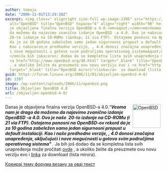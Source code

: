 ```yaml
---
author: tomaja
date: "2006-11-01T13:29:10Z"
excerpt: <img class=" alignright size-full wp-image-1396" src="https://linuxo.org/wp-content/uploads/2006/11/openbsd.png"
  alt="OpenBSD" title="OpenBSD" hspace="4" align="right" width="90" height="76" />Danas
  je objavljena finalna verzija OpenBSD-a 4.0.<em>&quot;</em><em>Veoma nam je drago
  da možemo da najavimo zvanično izdanje OpenBSD -a 4.0. Ovo je na&scaron;e&nbsp;
  20-to izdanje na CD-ROMu (i&nbsp; 21 via FTP). Ostajemo ponosni na OpenBSD-ov rekord
  da je za 10 godina zabeležen samo jedan sigurnosni propust u default instalaciji.
  Kao i na&scaron;e predhodne verzije, , 4.0 donosi značajna unapređenja, uključujući
  i nove mogućnosti u gotovo svim područjima operativnog sistema&quot;&nbsp;</em><em>.
  </em>Ja bih jo&scaron; dodao da se kompletna lista svih unapređenja može pročitati
  <a href="http://www.openbsd.org/40.html" target="_blank" title="OpenBSD 4.0">ovde</a>
  , a ukoliko želite da preuzmete ovu novu verziju evo i <a href="http://www.openbsd.org/ftp.html"
  target="_blank" title="OpenBSD mirori">linka</a>  za download (lista mirora).
guid: https://forum.linuxo.org/2006/11/01/objavljen-openbsd-4-0/
id: 1397
image: /wp-content/uploads/2006/11/openbsd.png
title: Objavljen OpenBSD 4.0
url: /objavljen-openbsd-4-0/
---
```

<img class=" alignright size-full wp-image-1396" src="https://linuxo.org/wp-content/uploads/2006/11/openbsd.png" alt="OpenBSD" title="OpenBSD" hspace="4" align="right" width="90" height="76" />Danas je objavljena finalna verzija OpenBSD-a 4.0._"__Veoma nam je drago da možemo da najavimo zvanično izdanje OpenBSD -a 4.0. Ovo je na&scaron;e&nbsp; 20-to izdanje na CD-ROMu (i&nbsp; 21 via FTP). Ostajemo ponosni na OpenBSD-ov rekord da je za 10 godina zabeležen samo jedan sigurnosni propust u default instalaciji. Kao i na&scaron;e predhodne verzije, , 4.0 donosi značajna unapređenja, uključujući i nove mogućnosti u gotovo svim područjima operativnog sistema"&nbsp;__._ Ja bih jo&scaron; dodao da se kompletna lista svih unapređenja može pročitati <a href="http://www.openbsd.org/40.html" target="_blank" title="OpenBSD 4.0">ovde</a> , a ukoliko želite da preuzmete ovu novu verziju evo i <a href="http://www.openbsd.org/ftp.html" target="_blank" title="OpenBSD mirori">linka</a> za download (lista mirora).<!--break-->

[Креирај тему форума везану за овај текст](https://linuxo.org/nova-tema-na-forumu/?se_pid=1397)